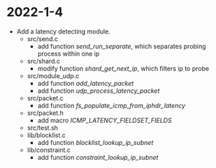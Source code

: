 # 2022-1-4
- Add a latency detecting module.
	- src/send.c 
		- add function *send_run_separate*, which separates probing process within one ip
	- src/shard.c
		- modify function *shard_get_next_ip*, which filters ip to probe
	- src/module_udp.c
		- add function *add_latency_packet*
		- add function *udp_process_latency_packet*
	- src/packet.c
		- add function *fs_populate_icmp_from_iphdr_latency*
	- src/packet.h
		- add macro *ICMP_LATENCY_FIELDSET_FIELDS*
	- src/test.sh
	- lib/blocklist.c
		- add function *blocklist_lookup_ip_subnet*
	- lib/constraint.c
		- add function *constraint_lookup_ip_subnet*
